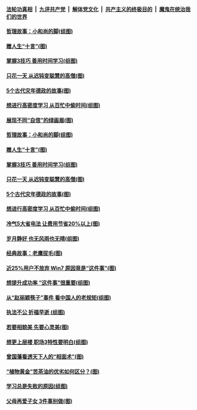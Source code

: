 

####  [法轮功真相](../../../../basic/blob/master/README.md?t=08161131) &nbsp;|&nbsp; [九评共产党](../../../../9ping.md/blob/master/README.md?t=08161131) &nbsp;|&nbsp; [解体党文化](../../../../jtdwh.md/blob/master/README.md?t=08161131)  &nbsp;|&nbsp; [共产主义的终极目的](../../../../gczydzjmd.md/blob/master/README.md?t=08161131) &nbsp;|&nbsp; [魔鬼在统治我们的世界](../../../../mgztzwmdsj.md/blob/master/README.md?t=08161131) 

#### [哲理故事：小和尚的脚(组图)](../pages/p8/942862.md?t=08161131) 

#### [赠人生“十言”(图)](../pages/p8/942655.md?t=08161131) 

#### [掌握3技巧 善用时间学习(组图)](../pages/p8/943037.md?t=08161131) 

#### [只花一天 从迟钝变聪慧的高僧(图)](../pages/p8/942639.md?t=08161131) 

#### [5个古代灾年德政的故事(图)](../pages/p8/942543.md?t=08161131) 

#### [想进行高密度学习 从百忙中偷时间(组图)](../pages/p8/942941.md?t=08161131) 

#### [展现不同“自信”的绿画眉(图)](../pages/p8/943124.md?t=08161131) 

#### [哲理故事：小和尚的脚(组图)](../pages/p8/942862.md?t=08161131) 

#### [赠人生“十言”(图)](../pages/p8/942655.md?t=08161131) 

#### [掌握3技巧 善用时间学习(组图)](../pages/p8/943037.md?t=08161131) 

#### [只花一天 从迟钝变聪慧的高僧(图)](../pages/p8/942639.md?t=08161131) 

#### [5个古代灾年德政的故事(图)](../pages/p8/942543.md?t=08161131) 

#### [想进行高密度学习 从百忙中偷时间(组图)](../pages/p8/942941.md?t=08161131) 

#### [冷气5大省电法 让费用节省20%以上(图)](../pages/p8/942937.md?t=08161131) 

#### [岁月静好 也无风雨也无晴(组图)](../pages/p8/938924.md?t=08161131) 

#### [经典故事：老鹰拔毛(图)](../pages/p8/942653.md?t=08161131) 

#### [近25%用户不放弃 Win7 原因竟是“这件事”(图)](../pages/p8/942801.md?t=08161131) 

#### [想提升成功率 “这件事”很重要(组图)](../pages/p8/942788.md?t=08161131) 

#### [从“赵丽颖筷子”事件 看中国人的老规矩(组图)](../pages/p8/942541.md?t=08161131) 

#### [执法不公 折福早逝 (组图)](../pages/p8/941909.md?t=08161131) 

#### [若要相貌美 先要心灵美(图)](../pages/p8/941905.md?t=08161131) 

#### [想更上层楼 职场3特性要明白(组图)](../pages/p8/942676.md?t=08161131) 

#### [曾国藩看透天下人的“相面术”(图)](../pages/p8/941903.md?t=08161131) 

#### [“植物黄金”苦茶油的优劣如何区分？(图)](../pages/p8/942393.md?t=08161131) 

#### [学习总是失败的原因(组图)](../pages/p8/942589.md?t=08161131) 

#### [父母再爱子女 3件事别做(图)](../pages/p8/942493.md?t=08161131) 

